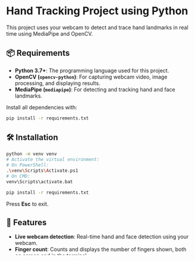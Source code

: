 # Hand Tracking Project using Python

This project uses your webcam to detect and trace hand landmarks in real time using MediaPipe and OpenCV.

## 📦 Requirements

- **Python 3.7+**: The programming language used for this project.
- **OpenCV (`opencv-python`)**: For capturing webcam video, image processing, and displaying results.
- **MediaPipe (`mediapipe`)**: For detecting and tracking hand and face landmarks.

Install all dependencies with:
```bash
pip install -r requirements.txt
```

## 🛠 Installation

```bash
python -m venv venv
# Activate the virtual environment:
# On PowerShell:
.\venv\Scripts\Activate.ps1
# On CMD:
venv\Scripts\activate.bat

pip install -r requirements.txt
```

Press **Esc** to exit.

## 📸 Features

- **Live webcam detection**: Real-time hand and face detection using your webcam.
- **Finger count**: Counts and displays the number of fingers shown, both on screen and in the terminal.
- **Face detection notice**: Alerts when a face is detected in the frame.
- **Hand landmark tracing**: Visualizes hand landmarks and connections for each detected hand.
- **Extensible utilities**: Placeholder for saving hand trace data for further analysis.

## 📦 Why these packages?

- **OpenCV**: Handles all video capture, frame manipulation, and display tasks.
- **MediaPipe**: Provides robust, real-time hand and face landmark
